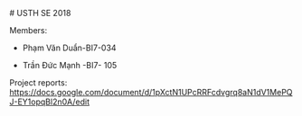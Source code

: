 ﻿﻿﻿﻿﻿﻿﻿﻿﻿﻿﻿﻿﻿# USTH SE 2018 Members:- Phạm Văn Duẩn-BI7-034- Trần Đức Mạnh -BI7- 105Project reports:  https://docs.google.com/document/d/1pXctN1UPcRRFcdvgrq8aN1dV1MePQJ-EY1opqBl2n0A/edit